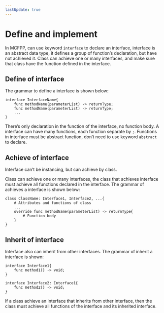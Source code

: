 ```yaml
---
lastUpdate: true
---
```


# Define and implement 

In MCFPP, can use keyword `interface` to declare an interface, interface is an abstract data type, it defines a group of function’s declaration, but have not achieved it. Class can achieve one or many interfaces, and make sure that class have the function defined in the interface.

## Define of interface 

The grammar to define a interface is shown below:

```mcfpp
interface InterfaceName{
    func methodName(parameterList) -> returnType;
    func methodName(parameterList) -> returnType;
    ...
}
```

There’s only declaration in the function of the interface, no function body. A interface can have many functions, each function separate by `;`. Functions in interface must be abstract function, don’t need to use keyword `abstract` to declare.

## Achieve of interface 

Interface can’t be instancing, but can achieve by class.

Class can achieve one or many interfaces, the class that achieves interface must achieve all functions declared in the interface. The grammar of achieves a interface is shown below:

```mcfpp
class ClassName: Interface1, Interface2, ...{
    # Attributes and functions of class 
    ...
    override func methodName(parameterList) -> returnType{
        # Function body 
    }
}
```

## Inherit of interface 

Interface also can inherit from other interfaces. The grammar of inherit a interface is shown:

```mcfpp
interface Interface1{
    func method1() -> void;
}

interface Interface2: Interface1{
    func method2() -> void;
}
```

If a class achieve an interface that inherits from other interface, then the class must achieve all functions of the interface and its inherited interface.

